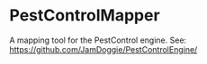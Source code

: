 # PestControlMapper
A mapping tool for the PestControl engine. See: https://github.com/JamDoggie/PestControlEngine/

